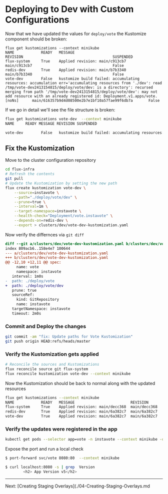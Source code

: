 # Deploying to Dev with Custom Configurations

Now that we have updated the values for `deploy/vote` the Kustomize component should be broken:

```plain
flux get kustomizations --context minikube
NAME            READY   MESSAGE                                                 REVISION                                        SUSPENDED
flux-system     True    Applied revision: main/c913cb7                          main/c913cb7                                    False
redis-dev       True    Applied revision: main/b7b3340                          main/b7b3340                                    False
vote-dev        False   kustomize build failed: accumulating resources: accumulation err='accumulating resources from './dev': read /tmp/vote-dev2413154815/deploy/vote/dev: is a directory': recursed merging from path '/tmp/vote-dev2413154815/deploy/vote/dev': may not add resource with an already registered id: Deployment.v1.apps/vote.[noNs]      main/616357b9d4d08500e2b7e1bf10a57fae99f6db7a       False
```

If we go in detail we'll see the file structure is broken:

```sh
flux get kustomizations vote-dev  --context minikube
NAME     READY MESSAGE REVISION SUSPENDED

vote-dev        False   kustomize build failed: accumulating resources: accumulation err='accumulating resources from './dev': read /tmp/vote-dev2413154815/deploy/vote/dev: is a directory': recursed merging from path '/tmp/vote-dev2413154815/deploy/vote/dev': may not add resource with an already registered id: Deployment.v1.apps/vote.[noNs]  main/616357b9d4d08500e2b7e1bf10a57fae99f6db7a   False
```

## Fix the Kustomization

Move to the cluster configuration repository
```sh
cd flux-infra
# Refresh the contents
git pull
# Update the Kustomization by setting the new path
flux create kustomization vote-dev \
    --source=instavote \
    --path="./deploy/vote/dev" \
    --prune=true \
    --interval=1m \
    --target-namespace=instavote \
    --health-check="Deployment/vote.instavote" \
    --depends-on=redis-dev \
    --export > clusters/dev/vote-dev-kustomization.yaml
```

Now verify the differnces via `git diff`
```diff
diff --git a/clusters/dev/vote-dev-kustomization.yaml b/clusters/dev/vote-dev-kustomization.yaml
index 809acb6..158e4e7 100644
--- a/clusters/dev/vote-dev-kustomization.yaml
+++ b/clusters/dev/vote-dev-kustomization.yaml
@@ -12,10 +12,11 @@ spec:
     name: vote
     namespace: instavote
   interval: 1m0s
-  path: ./deploy/vote
+  path: ./deploy/vote/dev
   prune: true
   sourceRef:
     kind: GitRepository
     name: instavote
   targetNamespace: instavote
   timeout: 2m0s
```

### Commit and Deploy the changes

```sh
git commit -am "fix: Update paths for Vote Kustomization"
git push origin HEAD:refs/heads/master
```

### Verify the Kustomization gets applied

```sh
# Reconcile the sources and Kustomizations
flux reconcile source git flux-system
flux reconcile kustomization vote-dev --context minikube
```

Now the Kustomization should be back to normal along with the updated resources

```sh
flux get kustomizations --context minikube
NAME            READY   MESSAGE                         REVISION        SUSPENDED
flux-system     True    Applied revision: main/decc368  main/decc368    False
redis-dev       True    Applied revision: main/6a382c7  main/6a382c7    False
vote-dev        True    Applied revision: main/6a382c7  main/6a382c7    False
```

### Verify the updates were registered in the app

```sh
kubectl get pods --selector app=vote -n instavote --context minikube -o jsonpath="{.items[*].spec.containers[*].image}"
```

Expose the port and run a local check

```sh
$ port-forward svc/vote 8080:80  --context minikube

$ curl localhost:8080 -s | grep  Version
        <h2> App Version v5</h2>
```

---
Next: [Creating Staging Overlays](./04-Creating-Staging-Overlays.md
